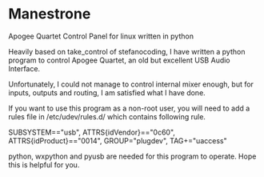 # Manestrone
Apogee Quartet Control Panel for linux written in python

Heavily based on take_control of stefanocoding, I have written a python program to control
Apogee Quartet, an old but excellent USB Audio Interface.

Unfortunately, I could not manage to control internal mixer enough, but for inputs, outputs
and routing, I am satisfied what I have done.

If you want to use this program as a non-root user, you will need to add a rules file in /etc/udev/rules.d/
which contains following rule.

SUBSYSTEM=="usb", ATTRS{idVendor}=="0c60", ATTRS{idProduct}=="0014", GROUP="plugdev", TAG+="uaccess"

python, wxpython and pyusb are needed for this program to operate. Hope this is helpful for you.

